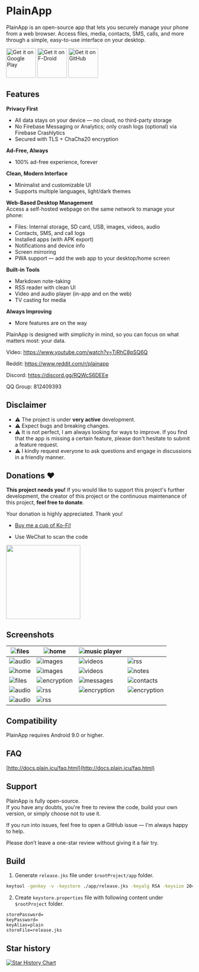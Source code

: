 # PlainApp

PlainApp is an open-source app that lets you securely manage your phone from a web browser. Access files, media, contacts, SMS, calls, and more through a simple, easy-to-use interface on your desktop.

[<img src="https://play.google.com/intl/en_us/badges/static/images/badges/en_badge_web_generic.png" alt='Get it on Google Play' height="80">](https://play.google.com/store/apps/details?id=com.ismartcoding.plain)
[<img src="https://fdroid.gitlab.io/artwork/badge/get-it-on.png" alt='Get it on F-Droid' height="80">](https://f-droid.org/packages/com.ismartcoding.plain/)
[<img src="https://raw.githubusercontent.com/ismartcoding/plain-app/main/assets/get-it-on-github.png" alt='Get it on GitHub' height="80">](https://github.com/ismartcoding/plain-app/releases/latest)

## Features

**Privacy First**
- All data stays on your device — no cloud, no third-party storage
- No Firebase Messaging or Analytics; only crash logs (optional) via Firebase Crashlytics
- Secured with TLS + ChaCha20 encryption

**Ad-Free, Always**
- 100% ad-free experience, forever

**Clean, Modern Interface**
- Minimalist and customizable UI
- Supports multiple languages, light/dark themes

**Web-Based Desktop Management**  
Access a self-hosted webpage on the same network to manage your phone:
- Files: Internal storage, SD card, USB, images, videos, audio
- Contacts, SMS, and call logs
- Installed apps (with APK export)
- Notifications and device info
- Screen mirroring
- PWA support — add the web app to your desktop/home screen

**Built-in Tools**
- Markdown note-taking
- RSS reader with clean UI
- Video and audio player (in-app and on the web)
- TV casting for media

**Always Improving**
- More features are on the way

PlainApp is designed with simplicity in mind, so you can focus on what matters most: your data.

Video: https://www.youtube.com/watch?v=TjRhC8pSQ6Q

Reddit: https://www.reddit.com/r/plainapp

Discord: https://discord.gg/RQWcS6DEEe

QQ Group: 812409393

## Disclaimer

- ⚠️ The project is under **very active** development.
- ⚠️ Expect bugs and breaking changes.
- ⚠️ It is not perfect, I am always looking for ways to improve. If you find that the app is missing a certain feature, please don't hesitate to submit a feature request.
- ⚠️ I kindly request everyone to ask questions and engage in discussions in a friendly manner.

## Donations :heart:

**This project needs you!** If you would like to support this project's further development, the creator of this project or the continuous maintenance of this project, **feel free to donate**.

Your donation is highly appreciated. Thank you!

- [Buy me a cup of Ko-Fi!](https://ko-fi.com/ismartcoding)

- Use WeChat to scan the code

<img src="assets/donate-wechat.jpeg" width="200"/>

## Screenshots

| ![files](screenshots/app-files.jpg)  | ![home](screenshots/app-home.jpg)        | ![music player](screenshots/app-music-player.jpg) |                                                  |
|--------------------------------------|------------------------------------------|---------------------------------------------------|--------------------------------------------------|
| ![audio](screenshots/app-audio.jpg)  | ![images](screenshots/app-images.jpg)    | ![videos](screenshots/app-videos.jpg)             | ![rss](screenshots/app-rss.jpg)                  |
| ![home](screenshots/web-home.png)    | ![images](screenshots/web-images.png)    | ![videos](screenshots/web-videos.png)             | ![notes](screenshots/web-notes.png)              |
| ![files](screenshots/web-files.png)  | ![encryption](screenshots/web-calls.png) | ![messages](screenshots/web-messages.png)         | ![contacts](screenshots/web-contacts.png)        |
| ![audio](screenshots/web-audios.png) | ![rss](screenshots/web-rss.png)          | ![encryption](screenshots/web-encryption.png)     | ![encryption](screenshots/web-screen-mirror.png) |
| ![audio](screenshots/web-image.png)  | ![rss](screenshots/web-video.png)        |                                                   |                                                  |

## Compatibility

PlainApp requires Android 9.0 or higher.

## FAQ

[http://docs.plain.icu/faq.html](http://docs.plain.icu/faq.html)

## Support

PlainApp is fully open-source.  
If you have any doubts, you're free to review the code, build your own version, or simply choose not to use it.

If you run into issues, feel free to open a GitHub issue — I'm always happy to help.

Please don’t leave a one-star review without giving it a fair try.

## Build

1. Generate `release.jks` file under `$rootProject/app` folder.

```bash
keytool -genkey -v -keystore ./app/release.jks -keyalg RSA -keysize 2048 -validity 10000 -alias plain
```

2. Create `keystore.properties` file with following content under `$rootProject` folder.

```
storePassword=
keyPassword=
keyAlias=plain
storeFile=release.jks
```

## Star history

[![Star History Chart](https://api.star-history.com/svg?repos=ismartcoding/plain-app&type=Date)](https://star-history.com/#ismartcoding/plain-app&Date)



